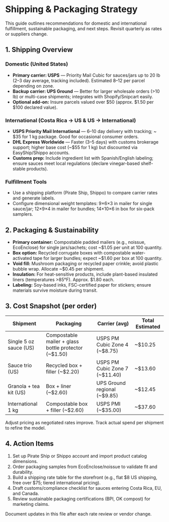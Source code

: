 # Shipping & Packaging Strategy

This guide outlines recommendations for domestic and international fulfillment, sustainable packaging, and next steps. Revisit quarterly as rates or suppliers change.

## 1. Shipping Overview

### Domestic (United States)
- **Primary carrier: USPS** — Priority Mail Cubic for sauces/jars up to 20 lb (2–3 day average, tracking included). Estimated $8–$12 per parcel depending on zone.
- **Backup carrier: UPS Ground** — Better for larger wholesale orders (>10 lb) or multi-case shipments; integrates with Shopify/Snipcart easily.
- **Optional add-on:** Insure parcels valued over $50 (approx. $1.50 per $100 declared value).

### International (Costa Rica → US & US → International)
- **USPS Priority Mail International** — 6–10 day delivery with tracking; ~ $35 for 1 kg package. Good for occasional consumer orders.
- **DHL Express Worldwide** — Faster (3–5 days) with customs brokerage support; higher base cost (~$55 for 1 kg) but discounted via EasyShip/Shippo accounts.
- **Customs prep:** Include ingredient list with Spanish/English labeling; ensure sauces meet local regulations (declare vinegar-based shelf-stable products).

### Fulfillment Tools
- Use a shipping platform (Pirate Ship, Shippo) to compare carrier rates and generate labels.
- Configure dimensional weight templates: 9×6×3 in mailer for single sauce/jar; 12×9×4 in mailer for bundles; 14×10×6 in box for six-pack samplers.

## 2. Packaging & Sustainability

- **Primary container:** Compostable padded mailers (e.g., noissue, EcoEnclose) for single jars/sachets; cost ~$1.05 per unit at 100 quantity.
- **Box option:** Recycled corrugate boxes with compostable water-activated tape for larger bundles; expect ~$1.60 per box at 100 quantity.
- **Void fill:** Mushroom packaging or recycled paper crinkle; avoid plastic bubble wrap. Allocate ~$0.45 per shipment.
- **Insulation:** For heat-sensitive products, include plant-based insulated liners (temperatures >85°F). Approx. $1.80 each.
- **Labeling:** Soy-based inks, FSC-certified paper for stickers; ensure materials survive moisture during transit.

## 3. Cost Snapshot (per order)

| Shipment | Packaging | Carrier (avg) | Total Estimated |
| -------- | --------- | ------------- | ----------------|
| Single 5 oz sauce (US) | Compostable mailer + glass bottle protector (~$1.50) | USPS PM Cubic Zone 4 (~$8.75) | ~$10.25 |
| Sauce trio (US) | Recycled box + filler (~$2.20) | USPS PM Cubic Zone 7 (~$11.40) | ~$13.60 |
| Granola + tea kit (US) | Box + liner (~$2.60) | UPS Ground regional (~$9.85) | ~$12.45 |
| International 1 kg | Compostable box + filler (~$2.60) | USPS PMI (~$35.00) | ~$37.60 |

Adjust pricing as negotiated rates improve. Track actual spend per shipment to refine the model.

## 4. Action Items

1. Set up Pirate Ship or Shippo account and import product catalog dimensions.
2. Order packaging samples from EcoEnclose/noissue to validate fit and durability.
3. Build a shipping rate table for the storefront (e.g., flat $8 US shipping, free over $75; tiered international pricing).
4. Draft customs/compliance checklist for sauces entering Costa Rica, EU, and Canada.
5. Review sustainable packaging certifications (BPI, OK compost) for marketing claims.

Document updates in this file after each rate review or vendor change.
